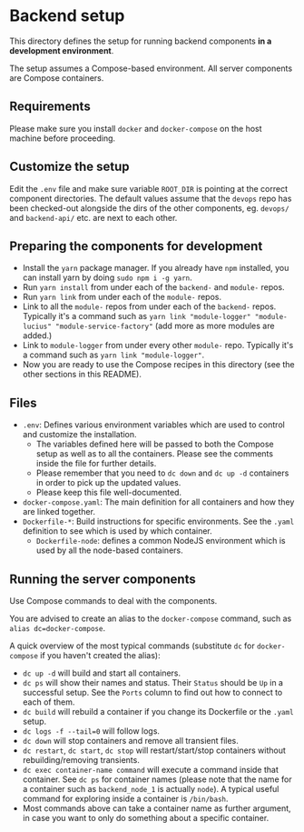 # Backend setup

This directory defines the setup for running backend components **in a development environment**.

The setup assumes a Compose-based environment. All server components are Compose containers.

## Requirements

Please make sure you install `docker` and `docker-compose` on the host machine before proceeding.

## Customize the setup

Edit the `.env` file and make sure variable `ROOT_DIR` is pointing at the correct component directories. The default values assume that the `devops` repo has been checked-out alongside the dirs of the other components, eg. `devops/` and `backend-api/` etc. are next to each other.

## Preparing the components for development

* Install the `yarn` package manager. If you already have `npm` installed, you can install yarn by doing `sudo npm i -g yarn`.
* Run `yarn install` from under each of the `backend-` and `module-` repos.
* Run `yarn link` from under each of the `module-` repos.
* Link to all the `module-` repos from under each of the `backend-` repos. Typically it's a command such as `yarn link "module-logger" "module-lucius" "module-service-factory"` (add more as more modules are added.)
* Link to `module-logger` from under every other `module-` repo. Typically it's a command such as `yarn link "module-logger"`.
* Now you are ready to use the Compose recipes in this directory (see the other sections in this README).

## Files

* `.env`: Defines various environment variables which are used to control and customize the installation.
  * The variables defined here will be passed to both the Compose setup as well as to all the containers. Please see the comments inside the file for further details.
  * Please remember that you need to `dc down` and `dc up -d` containers in order to pick up the updated values.
  * Please keep this file well-documented.
* `docker-compose.yaml`: The main definition for all containers and how they are linked together.
* `Dockerfile-*`: Build instructions for specific environments. See the `.yaml` definition to see which is used by which container.
  * `Dockerfile-node`: defines a common NodeJS environment which is used by all the node-based containers.

## Running the server components

Use Compose commands to deal with the components.

You are advised to create an alias to the `docker-compose` command, such as `alias dc=docker-compose`.

A quick overview of the most typical commands (substitute `dc` for `docker-compose` if you haven't created the alias):

* `dc up -d` will build and start all containers.
* `dc ps` will show their names and status. Their `Status` should be `Up` in a successful setup. See the `Ports` column to find out how to connect to each of them.
* `dc build` will rebuild a container if you change its Dockerfile or the `.yaml` setup.
* `dc logs -f --tail=0` will follow logs.
* `dc down` will stop containers and remove all transient files.
* `dc restart`, `dc start`, `dc stop` will restart/start/stop containers without rebuilding/removing transients.
* `dc exec container-name command` will execute a command inside that container. See `dc ps` for container names (please note that the name for a container such as `backend_node_1` is actually `node`). A typical useful command for exploring inside a container is `/bin/bash`.
* Most commands above can take a container name as further argument, in case you want to only do something about a specific container.
